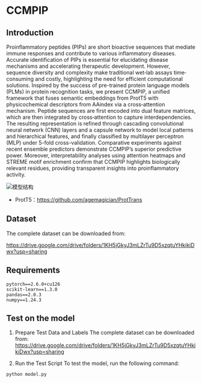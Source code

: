 # CCMPIP

## Introduction
Proinflammatory peptides (PIPs) are short bioactive sequences that mediate immune responses and contribute to various inflammatory diseases. Accurate identification of PIPs is essential for elucidating disease mechanisms and accelerating therapeutic development. However, sequence diversity and complexity make traditional wet‐lab assays time‐consuming and costly, highlighting the need for efficient computational solutions. Inspired by the success of pre-trained protein language models (PLMs) in protein recognition tasks, we present CCMPIP, a unified framework that fuses semantic embeddings from ProtT5 with physicochemical descriptors from AAindex via a cross‐attention mechanism. Peptide sequences are first encoded into dual feature matrices, which are then integrated by cross‐attention to capture interdependencies. The resulting representation is refined through cascading convolutional neural network (CNN) layers and a capsule network to model local patterns and hierarchical features, and finally classified by multilayer perceptron (MLP) under 5-fold cross-validation. Comparative experiments against recent ensemble predictors demonstrate CCMPIP’s superior predictive power. Moreover, interpretability analyses using attention heatmaps and STREME motif enrichment confirm that CCMPIP highlights biologically relevant residues, providing transparent insights into proinflammatory activity.

![模型结构](https://github.com/user-attachments/assets/6cc917e9-d87f-47a5-a574-961ffaab876f)


- ProtT5：https://github.com/agemagician/ProtTrans

## Dataset
The complete dataset can be downloaded from: 

https://drive.google.com/drive/folders/1KH5jGkyJ3mLZrTu9D5xzqtuYHkikiDwx?usp=sharing

## Requirements
```
pytorch==2.6.0+cu126  
scikit-learn==1.3.0
pandas==2.0.3
numpy==1.24.3
```

## Test on the model
1. Prepare Test Data and Labels
The complete dataset can be downloaded from:
https://drive.google.com/drive/folders/1KH5jGkyJ3mLZrTu9D5xzqtuYHkikiDwx?usp=sharing

2. Run the Test Script
To test the model, run the following command:
```
python model.py
```
